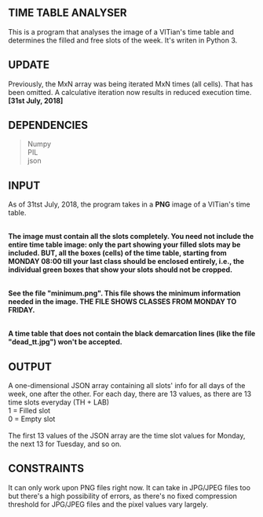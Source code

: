 ## TIME TABLE ANALYSER

This is a program that analyses the image of a VITian's time table and determines the filled and free slots of the week. It's writen in Python 3.

## UPDATE
Previously, the MxN array was being iterated MxN times (all cells). That has been omitted. A calculative iteration now results in reduced execution time. <b>[31st July, 2018]</b>

## DEPENDENCIES
> Numpy<br/>
> PIL<br/>
> json

## INPUT
As of 31tst July, 2018, the program takes in a <b>PNG</b> image of a VITian's time table.<br/><br/>

<b>The image must contain all the slots completely. You need not include the entire time table image: only the part showing your filled slots may be included. BUT, all the boxes (cells) of the time table, starting from MONDAY 08:00 till your last class should be enclosed entirely, i.e., the individual green boxes that show your slots should not be cropped.<br/><br/>

See the file "minimum.png". This file shows the minimum information needed in the image. THE FILE SHOWS CLASSES FROM MONDAY TO FRIDAY.<br/><br/>

A time table that does not contain the black demarcation lines (like the file "dead_tt.jpg") won't be accepted.</b>

## OUTPUT
A one-dimensional JSON array containing all slots' info for all days of the week, one after the other.
For each day, there are 13 values, as there are 13 time slots everyday (TH + LAB)<br/>
1 = Filled slot<br/>
0 = Empty slot<br/>
<br/>
The first 13 values of the JSON array are the time slot values for Monday, the next 13 for Tuesday, and so on.

## CONSTRAINTS
It can only work upon PNG files right now. It can take in JPG/JPEG files too but there's a high possibility of errors, as there's no fixed compression threshold for JPG/JPEG files and the pixel values vary largely.
